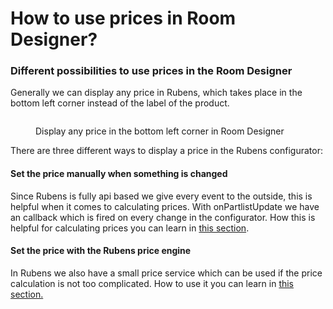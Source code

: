 # How to use prices in Room Designer?

### Different possibilities to use prices in the Room Designer <a href="#different-possibilities-to-use-prices-in-the-room-designer" id="different-possibilities-to-use-prices-in-the-room-designer"></a>

Generally we can display any price in Rubens, which takes place in the bottom left corner instead of the label of the product.

<figure><img src="../../../../.gitbook/assets/rubens-price-service.png" alt=""><figcaption><p>Display any price in the bottom left corner in Room Designer</p></figcaption></figure>

There are three different ways to display a price in the Rubens configurator:

#### Set the price manually when something is changed <a href="#set-the-price-manually-when-something-is-changed" id="set-the-price-manually-when-something-is-changed"></a>

Since Rubens is fully api based we give every event to the outside, this is helpful when it comes to calculating prices. With onPartlistUpdate we have an callback which is fired on every change in the configurator. How this is helpful for calculating prices you can learn in [this section](use-the-parts-list-for-calculating-prices.md#calculate-a-price-based-on-the-current-part-list).

#### Set the price with the Rubens price engine <a href="#set-the-price-with-the-rubens-price-engine" id="set-the-price-with-the-rubens-price-engine"></a>

In Rubens we also have a small price service which can be used if the price calculation is not too complicated. How to use it you can learn in [this section.](../../../rubens-configurator/integration/how-to-use-prices-in-room-designer/use-rubens-price-service.md)
